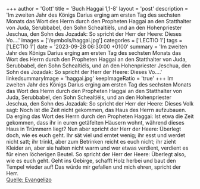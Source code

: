 +++
author = 'Gott'
title = 'Buch Haggai 1,1-8'
layout = 'post'
description = 'Im zweiten Jahr des Königs Darius erging am ersten Tag des sechsten Monats das Wort des Herrn durch den Propheten Haggai an den Statthalter von Juda, Serubbabel, den Sohn Schealtiëls, und an den Hohenpriester Jeschua, den Sohn des Jozadak: So spricht der Herr der Heere: Dieses Vo....'
images = ['/symbols/haggai.jpg']
categories = ['LECTIO 1']
tags = ['LECTIO 1']
date = '2023-09-28 06:30:00 +0100'
summary = 'Im zweiten Jahr des Königs Darius erging am ersten Tag des sechsten Monats das Wort des Herrn durch den Propheten Haggai an den Statthalter von Juda, Serubbabel, den Sohn Schealtiëls, und an den Hohenpriester Jeschua, den Sohn des Jozadak: So spricht der Herr der Heere: Dieses Vo....'
linkedsummaryImage = 'haggai.jpg'
keepImageRatio = 'true'
+++
Im zweiten Jahr des Königs Darius erging am ersten Tag des sechsten Monats das Wort des Herrn durch den Propheten Haggai an den Statthalter von Juda, Serubbabel, den Sohn Schealtiëls, und an den Hohenpriester Jeschua, den Sohn des Jozadak:
So spricht der Herr der Heere: Dieses Volk sagt: Noch ist die Zeit nicht gekommen, das Haus des Herrn aufzubauen.<!--more-->
Da erging das Wort des Herrn durch den Propheten Haggai:
Ist etwa die Zeit gekommen, dass ihr in euren getäfelten Häusern wohnt, während dieses Haus in Trümmern liegt?
Nun aber spricht der Herr der Heere: Überlegt doch, wie es euch geht.
Ihr sät viel und erntet wenig; ihr esst und werdet nicht satt; ihr trinkt, aber zum Betrinken reicht es euch nicht; ihr zieht Kleider an, aber sie halten nicht warm und wer etwas verdient, verdient es für einen löcherigen Beutel.
So spricht der Herr der Heere: Überlegt also, wie es euch geht.
Geht ins Gebirge, schafft Holz herbei und baut den Tempel wieder auf! Das würde mir gefallen und mich ehren, spricht der Herr.<br> [Quelle: Evangelizo](https://evangeliumtagfuertag.org/DE/gospel)